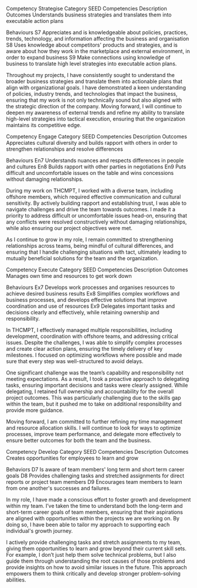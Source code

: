 Competency
Strategise
Category
SEED Competencies
Description
Outcomes
Understands business strategies and translates them into executable action plans

Behaviours
S7 Appreciates and is knowledgeable about policies, practices, trends, technology, and information affecting the business and organisation
S8 Uses knowledge about competitors' products and strategies, and is aware about how they work in the marketplace and external environment, in order to expand business
S9 Make connections using knowledge of business to translate high level strategies into executable action plans.

>>>
Throughout my projects, I have consistently sought to understand the broader business strategies and translate them into actionable plans that align with organizational goals. I have demonstrated a keen understanding of policies, industry trends, and technologies that impact the business, ensuring that my work is not only technically sound but also aligned with the strategic direction of the company. Moving forward, I will continue to deepen my awareness of external trends and refine my ability to translate high-level strategies into tactical execution, ensuring that the organization maintains its competitive edge.


Competency
Engage
Category
SEED Competencies
Description
Outcomes
Appreciates cultural diversity and builds rapport with others in order to strengthen relationships and resolve differences

Behaviours
En7 Understands nuances and respects differences in people and cultures
En8 Builds rapport with other parties in negotiations
En9 Puts difficult and uncomfortable issues on the table and wins concessions without damaging relationships.

>>>
During my work on THCMPT, I worked with a diverse team, including offshore members, which required effective communication and cultural sensitivity. By actively building rapport and establishing trust, I was able to navigate challenges and drive the team towards outcomes. I made it a priority to address difficult or uncomfortable issues head-on, ensuring that any conflicts were resolved constructively without damaging relationships, while also ensuring our project objectives were met.

As I continue to grow in my role, I remain committed to strengthening relationships across teams, being mindful of cultural differences, and ensuring that I handle challenging situations with tact, ultimately leading to mutually beneficial solutions for the team and the organization.

Competency
Execute
Category
SEED Competencies
Description
Outcomes
Manages own time and resources to get work down

Behaviours
Ex7 Develops work processes and organises resources to achieve desired business results
Ex8 Simplifies complex workflows and business processes, and develops effective solutions that improve coordination and use of resources
Ex9 Delegates important tasks and decisions clearly and effectively, while retaining ownership and responsibility.

>>>
In THCMPT, I effectively managed multiple responsibilities, including development, coordination with offshore teams, and addressing critical issues. Despite the challenges, I was able to simplify complex processes and create clear action plans, ensuring the timely delivery of key milestones. I focused on optimizing workflows where possible and made sure that every step was well-structured to avoid delays.

One significant challenge was the team’s capability and responsibility not meeting expectations. As a result, I took a proactive approach to delegating tasks, ensuring important decisions and tasks were clearly assigned. While delegating, I retained full ownership and accountability for the overall project outcomes. This was particularly challenging due to the skills gap within the team, but it pushed me to take on additional responsibility and provide more guidance.

Moving forward, I am committed to further refining my time management and resource allocation skills. I will continue to look for ways to optimize processes, improve team performance, and delegate more effectively to ensure better outcomes for both the team and the business.

Competency
Develop
Category
SEED Competencies
Description
Outcomes
Creates opportunities for employees to learn and grow

Behaviors
D7 Is aware of team members' long term and short term career goals
D8 Provides challenging tasks and stretched assignments for direct reports or project team members
D9 Encourages team members to learn from one another's successes and failures.

In my role, I have made a conscious effort to foster growth and development within my team. I’ve taken the time to understand both the long-term and short-term career goals of team members, ensuring that their aspirations are aligned with opportunities within the projects we are working on. By doing so, I have been able to tailor my approach to supporting each individual's growth journey.

I actively provide challenging tasks and stretch assignments to my team, giving them opportunities to learn and grow beyond their current skill sets. For example, I don’t just help them solve technical problems, but I also guide them through understanding the root causes of those problems and provide insights on how to avoid similar issues in the future. This approach empowers them to think critically and develop stronger problem-solving abilities.

